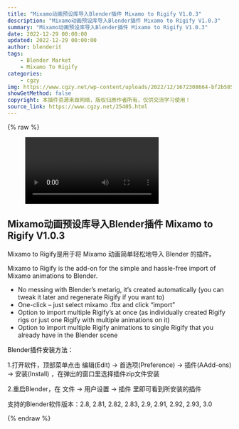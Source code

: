 ```yaml
---
title: "Mixamo动画预设库导入Blender插件 Mixamo to Rigify V1.0.3"
description: "Mixamo动画预设库导入Blender插件 Mixamo to Rigify V1.0.3"
summary: "Mixamo动画预设库导入Blender插件 Mixamo to Rigify V1.0.3"
date: 2022-12-29 00:00:00
updated: 2022-12-29 00:00:00
author: blenderit
tags: 
    - Blender Market
    - Mixamo To Rigify
categories:
    - cgzy
img: https://www.cgzy.net/wp-content/uploads/2022/12/1672308664-bf2b585aaeb7a04.jpg
showGetMethod: false
copyright: 本插件资源来自网络，版权归原作者所有，仅供交流学习使用！
source_link: https://www.cgzy.net/25405.html
---
```


{% raw %}
<figure class="wp-block-video aligncenter"><video controls src="https://cloud.video.taobao.com/play/u/717183932/p/1/e/6/t/1/392384645872.mp4"></video></figure><div class="wp-block-pandastudio-title"><div class="title_style_01"><h2 id="h2-0">Mixamo动画预设库导入Blender插件 Mixamo to Rigify V1.0.3</h2></div></div><p class="is-style-text-indent-2em">Mixamo to Rigify是用于将 Mixamo 动画简单轻松地导入 Blender 的插件。</p><p>Mixamo to Rigify is the add-on for the simple and hassle-free import of Mixamo animations to Blender.</p><ul><li>No messing with Blender’s metarig, it’s created automatically (you can tweak it later and regenerate Rigify if you want to)</li><li>One-click – just select mixamo .fbx and click “import”</li><li>Option to import multiple Rigify’s at once (as individually created Rigify rigs or just one Rigify with multiple animations on it)</li><li>Option to import multiple Rigify animations to single Rigify that you already have in the Blender scene</li></ul><p><mark style="background-color:rgba(0, 0, 0, 0)" class="has-inline-color has-vivid-red-color">Blender插件安装方法：</mark></p><p>1.打开软件，顶部菜单点击 编辑(Edit) → 首选项(Preference) → 插件(AAdd-ons) → 安装(Install) ，在弹出的窗口里选择插件zip文件安装</p><p>2.重启Blender，在 文件 → 用户设置 → 插件 里即可看到所安装的插件</p><div class="wp-block-pandastudio-tips"><div class="tip success "><p>支持的Blender软件版本：2.8, 2.81, 2.82, 2.83, 2.9, 2.91, 2.92, 2.93, 3.0</p>
</div></div>
<div style="display: none">cgzy</div>
{% endraw %}
